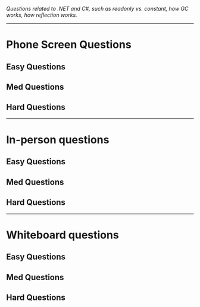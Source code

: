 *Questions related to .NET and C#, such as readonly vs. constant, how GC works, how reflection works.*

---

# Phone Screen Questions

## Easy Questions

## Med Questions

## Hard Questions

---

# In-person questions

## Easy Questions

## Med Questions

## Hard Questions

---

# Whiteboard questions

## Easy Questions

## Med Questions

## Hard Questions